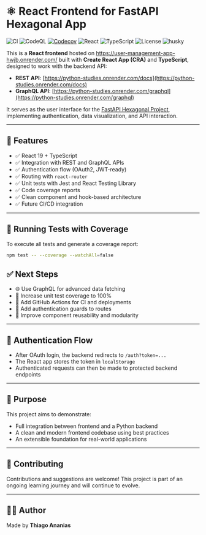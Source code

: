 # ⚛️ React Frontend for FastAPI Hexagonal App

![CI](https://github.com/thiagoanegreiros/user-management-app/actions/workflows/ci.yml/badge.svg)
![CodeQL](https://github.com/thiagoanegreiros/user-management-app/actions/workflows/codeql.yml/badge.svg)
[![Codecov](https://codecov.io/gh/thiagoanegreiros/user-management-app/branch/main/graph/badge.svg)](https://codecov.io/gh/thiagoanegreiros/user-management-app)
![React](https://img.shields.io/badge/react-19.x-blue)
![TypeScript](https://img.shields.io/badge/typescript-4.x-blue)
![License](https://img.shields.io/github/license/thiagoanegreiros/user-management-app.svg)
![husky](https://img.shields.io/badge/husky-pre--commit%20hook-enabled.svg)

This is a **React frontend** hosted on https://user-management-app-hwjb.onrender.com/ built with **Create React App (CRA)** and **TypeScript**, designed to work with the backend API:

- **REST API**: [https://python-studies.onrender.com/docs](https://python-studies.onrender.com/docs)
- **GraphQL API**: [https://python-studies.onrender.com/graphql](https://python-studies.onrender.com/graphql)

It serves as the user interface for the [FastAPI Hexagonal Project](https://github.com/thiagoanegreiros/fastapi-project), implementing authentication, data visualization, and API interaction.

---

## 🚀 Features

- ✅ React 19 + TypeScript  
- ✅ Integration with REST and GraphQL APIs  
- ✅ Authentication flow (OAuth2, JWT-ready)  
- ✅ Routing with `react-router`  
- ✅ Unit tests with Jest and React Testing Library  
- ✅ Code coverage reports  
- ✅ Clean component and hook-based architecture  
- ✅ Future CI/CD integration  

---

## 🧪 Running Tests with Coverage

To execute all tests and generate a coverage report:

```bash
npm test -- --coverage --watchAll=false
```

## ✅ Next Steps

- 🌐 Use GraphQL for advanced data fetching  
- 🧪 Increase unit test coverage to 100%  
- 🚀 Add GitHub Actions for CI and deployments  
- 🔐 Add authentication guards to routes  
- 🧱 Improve component reusability and modularity  

---

## 📌 Authentication Flow

- After OAuth login, the backend redirects to `/auth?token=...`  
- The React app stores the token in `localStorage`  
- Authenticated requests can then be made to protected backend endpoints  

---

## 🧠 Purpose

This project aims to demonstrate:

- Full integration between frontend and a Python backend  
- A clean and modern frontend codebase using best practices  
- An extensible foundation for real-world applications  

---

## 🤝 Contributing

Contributions and suggestions are welcome! This project is part of an ongoing learning journey and will continue to evolve.

---

## 👨‍💻 Author

Made by **Thiago Ananias**
